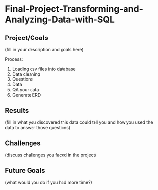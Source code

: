 # Final-Project-Transforming-and-Analyzing-Data-with-SQL

## Project/Goals
(fill in your description and goals here)

Process:

1. Loading csv files into database
2. Data cleaning
3. Questions
4. Data
5. QA your data
6. Generate ERD 


## Results
(fill in what you discovered this data could tell you and how you used the data to answer those questions)

## Challenges 
(discuss challenges you faced in the project)

## Future Goals
(what would you do if you had more time?)










